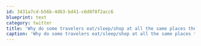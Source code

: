 ```yaml
---
id: 3431a7cd-b56b-4d63-bd41-c6d8f8f2acc6
blueprint: text
category: twitter
title: 'Why do some travelers eat/sleep/shop at all the same places they have back home? Live a little, take the road less traveled.'
caption: 'Why do some travelers eat/sleep/shop at all the same places they have back home? Live a little, take the road less traveled.'
---
```

